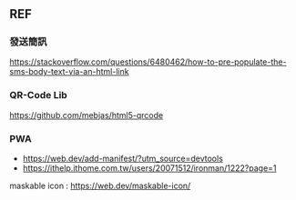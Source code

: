 #

## REF
### 發送簡訊
https://stackoverflow.com/questions/6480462/how-to-pre-populate-the-sms-body-text-via-an-html-link

### QR-Code Lib
https://github.com/mebjas/html5-qrcode

### PWA
* https://web.dev/add-manifest/?utm_source=devtools
* https://ithelp.ithome.com.tw/users/20071512/ironman/1222?page=1

maskable icon : https://web.dev/maskable-icon/